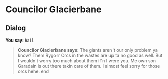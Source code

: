 # Councilor Glacierbane


## Dialog

**You say:** `hail`



>**Councilor Glacierbane says:** The giants aren't our only problem ya know? Them Rygorr Orcs in the wastes are up ta no good as well. But I wouldn't worry too much about them if'n I were you. Me own son Garadain is out there takin care of them. I almost feel sorry for those orcs hehe.
end
